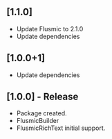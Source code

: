## [1.1.0]
* Update Flusmic to 2.1.0
* Update dependencies

## [1.0.0+1]
* Update dependencies

## [1.0.0] - Release
* Package created.
* FlusmicBuilder
* FlusmicRichText initial support.
